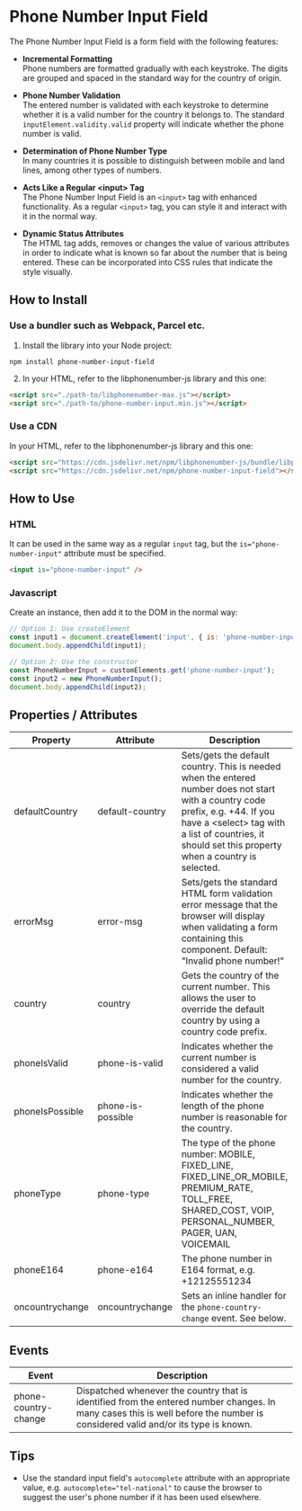 # Phone Number Input Field

The Phone Number Input Field is a form field with the following features:

- **Incremental Formatting**  
  Phone numbers are formatted gradually with each keystroke. The digits are
  grouped and spaced in the standard way for the country of origin.

- **Phone Number Validation**  
  The entered number is validated with each keystroke to determine whether it is
  a valid number for the country it belongs to. The standard
  `inputElement.validity.valid` property will indicate whether the phone number
  is valid.

- **Determination of Phone Number Type**  
  In many countries it is possible to distinguish between mobile and land lines,
  among other types of numbers.

- **Acts Like a Regular \<input\> Tag**  
  The Phone Number Input Field is an `<input>` tag with enhanced functionality.
  As a regular `<input>` tag, you can style it and interact with it in the
  normal way.

- **Dynamic Status Attributes**  
  The HTML tag adds, removes or changes the value of various attributes in order
  to indicate what is known so far about the number that is being entered. These
  can be incorporated into CSS rules that indicate the style visually.

## How to Install

### Use a bundler such as Webpack, Parcel etc.

1. Install the library into your Node project:

```
npm install phone-number-input-field
```

2. In your HTML, refer to the libphonenumber-js library and this one:

```html
<script src="./path-to/libphonenumber-max.js"></script>
<script src="./path-to/phone-number-input.min.js"></script>
```

### Use a CDN

In your HTML, refer to the libphonenumber-js library and this one:

```html
<script src="https://cdn.jsdelivr.net/npm/libphonenumber-js/bundle/libphonenumber-max.js"></script>
<script src="https://cdn.jsdelivr.net/npm/phone-number-input-field"></script>
```

## How to Use

### HTML

It can be used in the same way as a regular `input` tag, but the
`is="phone-number-input"` attribute must be specified.

```html
<input is="phone-number-input" />
```

### Javascript

Create an instance, then add it to the DOM in the normal way:

```javascript
// Option 1: Use createElement
const input1 = document.createElement('input', { is: 'phone-number-input' });
document.body.appendChild(input1);

// Option 2: Use the constructor
const PhoneNumberInput = customElements.get('phone-number-input');
const input2 = new PhoneNumberInput();
document.body.appendChild(input2);
```

## Properties / Attributes

| Property        | Attribute         | Description                                                                                                                                                                                                                               |
| --------------- | ----------------- | ----------------------------------------------------------------------------------------------------------------------------------------------------------------------------------------------------------------------------------------- |
| defaultCountry  | default-country   | Sets/gets the default country. This is needed when the entered number does not start with a country code prefix, e.g. +44. If you have a \<select\> tag with a list of countries, it should set this property when a country is selected. |
| errorMsg        | error-msg         | Sets/gets the standard HTML form validation error message that the browser will display when validating a form containing this component. Default: "Invalid phone number!"                                                                |
| country         | country           | Gets the country of the current number. This allows the user to override the default country by using a country code prefix.                                                                                                              |
| phoneIsValid    | phone-is-valid    | Indicates whether the current number is considered a valid number for the country.                                                                                                                                                        |
| phoneIsPossible | phone-is-possible | Indicates whether the length of the phone number is reasonable for the country.                                                                                                                                                           |
| phoneType       | phone-type        | The type of the phone number: MOBILE, FIXED_LINE, FIXED_LINE_OR_MOBILE, PREMIUM_RATE, TOLL_FREE, SHARED_COST, VOIP, PERSONAL_NUMBER, PAGER, UAN, VOICEMAIL                                                                                |
| phoneE164       | phone-e164        | The phone number in E164 format, e.g. +12125551234                                                                                                                                                                                        |
| oncountrychange | oncountrychange   | Sets an inline handler for the `phone-country-change` event. See below.                                                                                                                                                                   |

## Events

| Event                | Description                                                                                                                                                                    |
| -------------------- | ------------------------------------------------------------------------------------------------------------------------------------------------------------------------------ |
| phone-country-change | Dispatched whenever the country that is identified from the entered number changes. In many cases this is well before the number is considered valid and/or its type is known. |

## Tips

- Use the standard input field's `autocomplete` attribute with an appropriate
  value, e.g. `autocomplete="tel-national"` to cause the browser to suggest
  the user's phone number if it has been used elsewhere.
